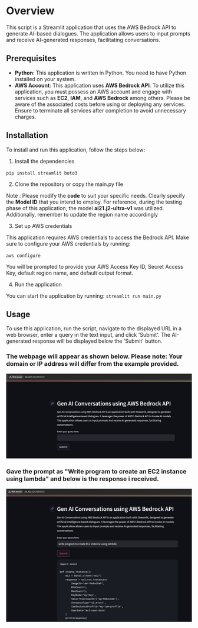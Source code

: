 # Overview
This script is a Streamlit application that uses the AWS Bedrock API to generate AI-based dialogues. The application allows users to input prompts and receive AI-generated responses, facilitating conversations.

## Prerequisites
- **Python**: This application is written in Python. You need to have Python installed on your system.
- **AWS Account**: This application uses **AWS Bedrock API**.  To utilize this application, you must possess an AWS account and engage with services such as **EC2**, **IAM**, and **AWS Bedrock** among others. Please be aware of the associated costs before using or deploying any services. Ensure to terminate all services after completion to avoid unnecessary charges.


## Installation
To install and run this application, follow the steps below:

1. Install the dependencies

`pip install streamlit boto3`

2. Clone the repository or copy the main.py file

Note : Please modify the **code** to suit your specific needs. Clearly specify the **Model ID** that you intend to employ. For reference, during the testing phase of this application, the model **ai21.j2-ultra-v1** was utilized. Additionally, remember to update the region name accordingly

3. Set up AWS credentials

This application requires AWS credentials to access the Bedrock API. Make sure to configure your AWS credentials by running:

`aws configure`

You will be prompted to provide your AWS Access Key ID, Secret Access Key, default region name, and default output format.

4. Run the application

You can start the application by running:
`streamlit run main.py`

## Usage
To use this application, run the script, navigate to the displayed URL in a web browser, enter a query in the text input, and click 'Submit'. The AI-generated response will be displayed below the 'Submit' button.


### The webpage will appear as shown below. Please note: Your domain or IP address will differ from the example provided.

![Gen AI Conversations using AWS Bedrock API](GenAIConversationsusingAWSBedrockAPI.jpg)

### Gave the prompt as "Write program to create an EC2 instance using lambda" and below is the response i received.
![Create an EC2 instance using lambda](createec2instanceusinglambda.jpg)

